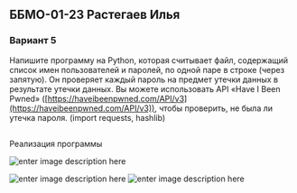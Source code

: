 ## ББМО-01-23 Растегаев Илья
### Вариант 5

Напишите программу на Python, которая считывает файл, содержащий список имен пользователей и паролей, по одной паре в строке (через запятую). Он проверяет каждый пароль на предмет утечки данных в результате утечки данных. Вы можете использовать API «Have I Been Pwned» ([https://haveibeenpwned.com/API/v3](https://haveibeenpwned.com/API/v3)), чтобы проверить, не была ли утечка пароля. (import requests, hashlib)

##

Реализация программы

![enter image description here](https://i.imgur.com/hRDZwVv.png)

![enter image description here](https://i.imgur.com/dyKAYDO.png)
![enter image description here](https://i.imgur.com/10q6r00.png)
